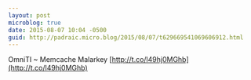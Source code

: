 ```yaml
---
layout: post
microblog: true
date: 2015-08-07 10:04 -0500
guid: http://padraic.micro.blog/2015/08/07/t629669541069606912.html
---
```

OmniTI ~ Memcache Malarkey [http://t.co/l49hj0MGhb](http://t.co/l49hj0MGhb)
